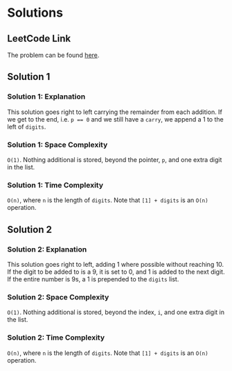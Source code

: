 # Solutions

## LeetCode Link

The problem can be found [here](https://leetcode.com/problems/plus-one/).

## Solution 1

### Solution 1: Explanation

This solution goes right to left carrying the remainder from each addition.
If we get to the end, i.e. `p == 0` and we still have a `carry`, we append
a 1 to the left of `digits`.

### Solution 1: Space Complexity

`O(1)`. Nothing additional is stored, beyond the pointer, `p`, and one
extra digit in the list.

### Solution 1: Time Complexity

`O(n)`, where `n` is the length of `digits`. Note that `[1] + digits`
is an `O(n)` operation.

## Solution 2

### Solution 2: Explanation

This solution goes right to left, adding 1 where possible without reaching 10. If the digit to be added to is a 9, it is set to 0, and 1 is added to the
next digit. If the entire number is 9s, a 1 is prepended to the `digits` list.

### Solution 2: Space Complexity

`O(1)`. Nothing additional is stored, beyond the index, `i`, and one
extra digit in the list.

### Solution 2: Time Complexity

`O(n)`, where `n` is the length of `digits`. Note that `[1] + digits`
is an `O(n)` operation.
